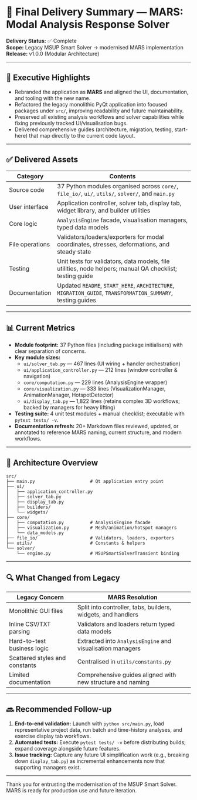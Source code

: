 # 🎊 Final Delivery Summary — MARS: Modal Analysis Response Solver

**Delivery Status:** ✅ Complete  
**Scope:** Legacy MSUP Smart Solver → modernised MARS implementation  
**Release:** v1.0.0 (Modular Architecture)

---

## 🎯 Executive Highlights

- Rebranded the application as **MARS** and aligned the UI, documentation, and tooling with the new name.
- Refactored the legacy monolithic PyQt application into focused packages under `src/`, improving readability and future maintainability.
- Preserved all existing analysis workflows and solver capabilities while fixing previously tracked UI/visualisation bugs.
- Delivered comprehensive guides (architecture, migration, testing, start-here) that map directly to the current code layout.

---

## ✅ Delivered Assets

| Category            | Contents                                                                                   |
|---------------------|--------------------------------------------------------------------------------------------|
| Source code         | 37 Python modules organised across `core/`, `file_io/`, `ui/`, `utils/`, `solver/`, and `main.py` |
| User interface      | Application controller, solver tab, display tab, widget library, and builder utilities     |
| Core logic          | `AnalysisEngine` facade, visualisation managers, typed data models                         |
| File operations     | Validators/loaders/exporters for modal coordinates, stresses, deformations, and steady state |
| Testing             | Unit tests for validators, data models, file utilities, node helpers; manual QA checklist; testing guide |
| Documentation       | Updated `README`, `START_HERE`, `ARCHITECTURE`, `MIGRATION_GUIDE`, `TRANSFORMATION_SUMMARY`, testing guides |

---

## 📊 Current Metrics

- **Module footprint:** 37 Python files (including package initialisers) with clear separation of concerns.
- **Key module sizes:**  
  - `ui/solver_tab.py` — 467 lines (UI wiring + handler orchestration)  
  - `ui/application_controller.py` — 212 lines (window controller & navigation)  
  - `core/computation.py` — 229 lines (AnalysisEngine wrapper)  
  - `core/visualization.py` — 333 lines (VisualizationManager, AnimationManager, HotspotDetector)  
  - `ui/display_tab.py` — 1,822 lines (retains complex 3D workflows; backed by managers for heavy lifting)
- **Testing suite:** 4 unit test modules + manual checklist; executable with `pytest tests/ -v`.
- **Documentation refresh:** 20+ Markdown files reviewed, updated, or annotated to reference MARS naming, current structure, and modern workflows.

---

## 🧭 Architecture Overview

```
src/
├── main.py                     # Qt application entry point
├── ui/
│   ├── application_controller.py
│   ├── solver_tab.py
│   ├── display_tab.py
│   ├── builders/
│   └── widgets/
├── core/
│   ├── computation.py          # AnalysisEngine facade
│   ├── visualization.py        # Mesh/animation/hotspot managers
│   └── data_models.py
├── file_io/                    # Validators, loaders, exporters
├── utils/                      # Constants & helpers
└── solver/
    └── engine.py               # MSUPSmartSolverTransient binding
```

---

## 🔍 What Changed from Legacy

| Legacy Concern                         | MARS Resolution                                                             |
|---------------------------------------|------------------------------------------------------------------------------|
| Monolithic GUI files                   | Split into controller, tabs, builders, widgets, and handlers                |
| Inline CSV/TXT parsing                 | Validators and loaders return typed data models                             |
| Hard-to-test business logic            | Extracted into `AnalysisEngine` and visualisation managers                  |
| Scattered styles and constants         | Centralised in `utils/constants.py`                                         |
| Limited documentation                  | Comprehensive guides aligned with new structure and naming                  |

---

## 🔜 Recommended Follow-up

1. **End-to-end validation:** Launch with `python src/main.py`, load representative project data, run batch and time-history analyses, and exercise display tab workflows.
2. **Automated tests:** Execute `pytest tests/ -v` before distributing builds; expand coverage alongside future features.
3. **Issue tracking:** Capture any future UI simplification work (e.g., breaking down `display_tab.py`) as incremental enhancements now that supporting managers exist.

---

Thank you for entrusting the modernisation of the MSUP Smart Solver. MARS is ready for production use and future iteration.

